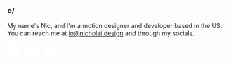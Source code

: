 ### o/

My name's Nic, and I'm a motion designer and developer based in the US.<br>
You can reach me at [io@nicholai.design](mailto:io@nicholai.design) and through my socials.<br>

<a href="https://twitter.com/nicholaidesign"><img src="assets/Twitter.png" width=30></a> &nbsp; <a href="https://be.net/nicholaidesign"><img src="assets/Behance.png" width=30></a> &nbsp; <a href="https://youtube.com/enwash"><img src="assets/Youtube.png" width=30></a>

